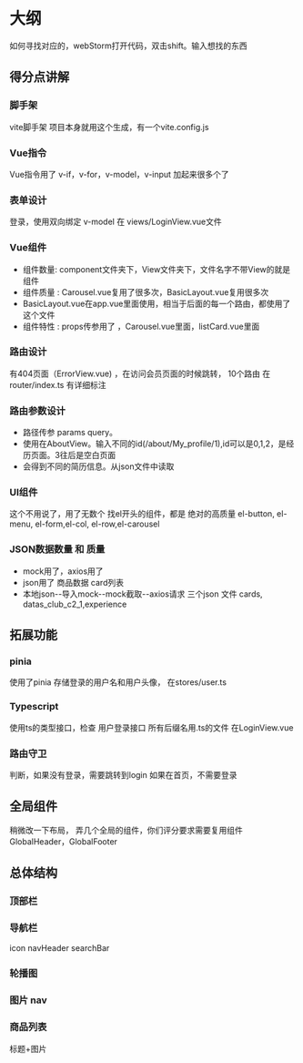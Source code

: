 # 大纲
如何寻找对应的，webStorm打开代码，双击shift。输入想找的东西
## 得分点讲解
### 脚手架
vite脚手架
项目本身就用这个生成，有一个vite.config.js
### Vue指令
Vue指令用了 v-if，v-for，v-model，v-input 加起来很多个了
### 表单设计
登录，使用双向绑定 v-model 在 views/LoginView.vue文件
### Vue组件
- 组件数量: component文件夹下，View文件夹下，文件名字不带View的就是组件
- 组件质量 : Carousel.vue复用了很多次，BasicLayout.vue复用很多次
- BasicLayout.vue在app.vue里面使用，相当于后面的每一个路由，都使用了这个文件
- 组件特性 : props传参用了  ，Carousel.vue里面，listCard.vue里面
### 路由设计
有404页面（ErrorView.vue) ，在访问会员页面的时候跳转，
10个路由 在router/index.ts 有详细标注
### 路由参数设计
- 路径传参 params query。
- 使用在AboutView。输入不同的id(/about/My_profile/1),id可以是0,1,2，是经历页面。3往后是空白页面
- 会得到不同的简历信息。从json文件中读取 
### UI组件
这个不用说了，用了无数个
找el开头的组件，都是 绝对的高质量
el-button, el-menu, el-form,el-col, el-row,el-carousel
### JSON数据数量 和 质量
- mock用了，axios用了 
- json用了 商品数据 card列表
- 本地json--导入mock--mock截取--axios请求
三个json 文件 cards, datas_club_c2_1,experience

## 拓展功能
### pinia
使用了pinia 存储登录的用户名和用户头像，
在stores/user.ts

### Typescript
使用ts的类型接口，检查 用户登录接口
所有后缀名用.ts的文件
在LoginView.vue

### 路由守卫
判断，如果没有登录，需要跳转到login
如果在首页，不需要登录

## 全局组件
稍微改一下布局， 弄几个全局的组件，你们评分要求需要复用组件
GlobalHeader，GlobalFooter


## 总体结构
### 顶部栏 

### 导航栏
icon navHeader searchBar

### 轮播图
### 图片 nav
### 商品列表

标题+图片
